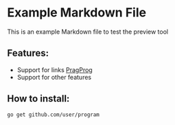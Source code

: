 # Example Markdown File
This is an example Markdown file to test the preview tool
## Features:
* Support for links [PragProg](https://pragprog.com) 
* Support for other features
## How to install:
```
go get github.com/user/program 
```